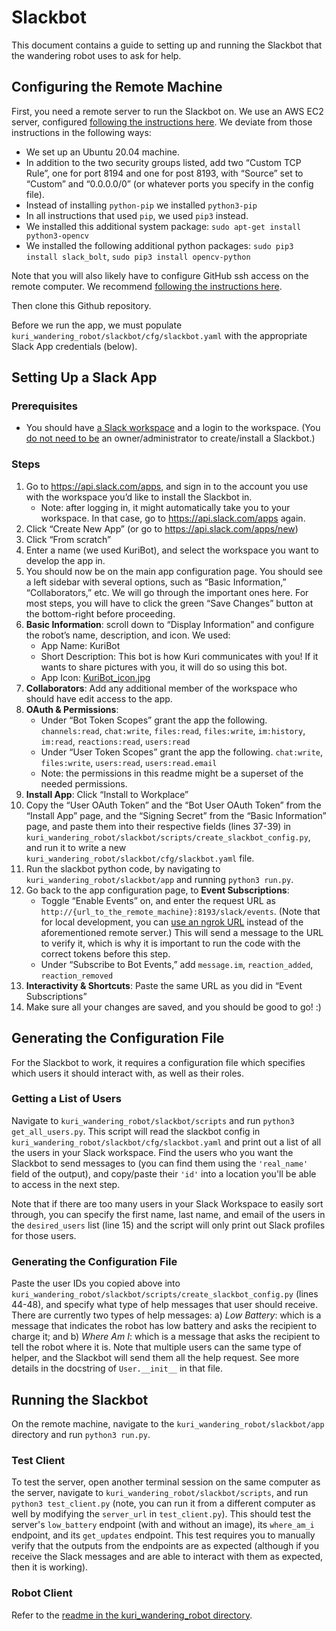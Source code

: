 # Slackbot

This document contains a guide to setting up and running the Slackbot that the wandering robot uses to ask for help.

## Configuring the Remote Machine

First, you need a remote server to run the Slackbot on. We use an AWS EC2 server, configured [following the instructions here](https://www.codementor.io/@jqn/deploy-a-flask-app-on-aws-ec2-13hp1ilqy2). We deviate from those instructions in the following ways:
- We set up an Ubuntu 20.04 machine.
- In addition to the two security groups listed, add two “Custom TCP Rule”, one for port 8194 and one for post 8193, with “Source” set to “Custom” and “0.0.0.0/0” (or whatever ports you specify in the config file).
- Instead of installing `python-pip` we installed `python3-pip`
- In all instructions that used `pip`, we used `pip3` instead.
- We installed this additional system package: `sudo apt-get install python3-opencv`
- We installed the following additional python packages: `sudo pip3 install slack_bolt`, `sudo pip3 install opencv-python`

Note that you will also likely have to configure GitHub ssh access on the remote computer. We recommend [following the instructions here](https://docs.github.com/en/github/authenticating-to-github/connecting-to-github-with-ssh).

Then clone this Github repository.

Before we run the app, we must populate `kuri_wandering_robot/slackbot/cfg/slackbot.yaml` with the appropriate Slack App credentials (below).

## Setting Up a Slack App

### Prerequisites

- You should have [a Slack workspace](https://slack.com/help/articles/206845317-Create-a-Slack-workspace) and a login to the workspace. (You [do not need to be](https://slack.com/help/articles/201314026-Permissions-by-role-in-Slack) an owner/administrator to create/install a Slackbot.)

### Steps

1. Go to https://api.slack.com/apps, and sign in to the account you use with the workspace you’d like to install the Slackbot in.
    - Note: after logging in, it might automatically take you to your workspace. In that case, go to https://api.slack.com/apps again.
2. Click “Create New App” (or go to https://api.slack.com/apps/new)
3. Click “From scratch”
4. Enter a name (we used KuriBot), and select the workspace you want to develop the app in.
5. You should now be on the main app configuration page. You should see a left sidebar with several options, such as “Basic Information,” “Collaborators,” etc. We will go through the important ones here. For most steps, you will have to click the green “Save Changes” button at the bottom-right before proceeding.
6. **Basic Information**: scroll down to “Display Information” and configure the robot’s name, description, and icon. We used:
    - App Name: KuriBot
    - Short Description: This bot is how Kuri communicates with you! If it wants to share pictures with you, it will do so using this bot.
    - App Icon: [KuriBot_icon.jpg](./imgs/KuriBot_icon.jpg)
7. **Collaborators**: Add any additional member of the workspace who should have edit access to the app.
8. **OAuth & Permissions**:
    - Under “Bot Token Scopes” grant the app the following. `channels:read`, `chat:write`, `files:read`, `files:write`, `im:history`, `im:read`, `reactions:read`, `users:read`
    - Under “User Token Scopes” grant the app the following. `chat:write`, `files:write`, `users:read`, `users:read.email`
    - Note: the permissions in this readme might be a superset of the needed permissions.
9. **Install App**: Click  “Install to Workplace”
10. Copy the “User OAuth Token” and the “Bot User OAuth Token”  from the “Install App” page, and the “Signing Secret” from the “Basic Information” page, and paste them into their respective fields (lines 37-39) in `kuri_wandering_robot/slackbot/scripts/create_slackbot_config.py`, and run it to write a new `kuri_wandering_robot/slackbot/cfg/slackbot.yaml` file.
11. Run the slackbot python code, by navigating to `kuri_wandering_robot/slackbot/app` and running `python3 run.py`.
12. Go back to the app configuration page, to **Event Subscriptions**:
    - Toggle “Enable Events” on, and enter the request URL as `http://{url_to_the_remote_machine}:8193/slack/events`. (Note that for local development, you can [use an ngrok URL](https://ngrok.com/docs) instead of the aforementioned remote server.) This will send a message to the URL to verify it, which is why it is important to run the code with the correct tokens before this step.
    - Under “Subscribe to Bot Events,” add `message.im`, `reaction_added`, `reaction_removed`
13. **Interactivity & Shortcuts**: Paste the same URL as you did in “Event Subscriptions”
14. Make sure all your changes are saved, and you should be good to go! :)

## Generating the Configuration File

For the Slackbot to work, it requires a configuration file which specifies which users it should interact with, as well as their roles.

### Getting a List of Users

Navigate to `kuri_wandering_robot/slackbot/scripts` and run `python3 get_all_users.py`. This script will read the slackbot config in `kuri_wandering_robot/slackbot/cfg/slackbot.yaml` and print out a list of all the users in your Slack workspace. Find the users who you want the Slackbot to send messages to (you can find them using the `'real_name'` field of the output), and copy/paste their `'id'` into a location you'll be able to access in the next step.

Note that if there are too many users in your Slack Workspace to easily sort through, you can specify the first name, last name, and email of the users in the `desired_users` list (line 15) and the script will only print out Slack profiles for those users.

### Generating the Configuration File

Paste the user IDs you copied above into `kuri_wandering_robot/slackbot/scripts/create_slackbot_config.py` (lines 44-48), and specify what type of help messages that user should receive. There are currently two types of help messages: a) *Low Battery*: which is a message that indicates the robot has low battery and asks the recipient to charge it; and b) *Where Am I*: which is a message that asks the recipient to tell the robot where it is. Note that multiple users can the same type of helper, and the Slackbot will send them all the help request. See more details in the docstring of `User.__init__` in that file.

## Running the Slackbot

On the remote machine, navigate to the `kuri_wandering_robot/slackbot/app` directory and run `python3 run.py`.

### Test Client

To test the server, open another terminal session on the same computer as the server, navigate to `kuri_wandering_robot/slackbot/scripts`, and run `python3 test_client.py` (note, you can run it from a different computer as well by modifying the `server_url` in `test_client.py`). This should test the server's `low_battery` endpoint (with and without an image), its `where_am_i` endpoint, and its `get_updates` endpoint. This test requires you to manually verify that the outputs from the endpoints are as expected (although if you receive the Slack messages and are able to interact with them as expected, then it is working).

### Robot Client

Refer to the [readme in the kuri_wandering_robot directory](./kuri_wandering_robot/README.md).
